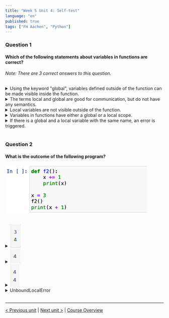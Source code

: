 ```yaml
---
title: "Week 5 Unit 4: Self-test"
language: "en"
published: true
tags: ["FH Aachen", "Python"]
---
```


### Question 1

#### Which of the following statements about variables in functions are correct?

*Note: There are 3 correct answers to this question.*

<br>

<details>
	<summary>Using the keyword "global", variables defined outside of the function can be made visible inside the function.</summary>
	✅
</details>


<details>
	<summary>The terms local and global are good for communication, but do not have any semantics. </summary>
	❌
</details>


<details>
	<summary>Local variables are not visible outside of the function.</summary>
	✅
</details>


<details>
	<summary>Variables in functions have either a global or a local scope.</summary>
	✅
</details>


<details>
	<summary>If there is a global and a local variable with the same name, an error is triggered. </summary>
	❌
</details>

<br>

### Question 2

#### What is the outcome of the following program?

<img src=imgs/week5_unit4_f2.png width="450"><br><br>

<details>
	<summary><img src=imgs/week5_unit4_f2.1.png></summary>
	❌
</details>


<details>
	<summary><img src=imgs/week5_unit4_f2.2.png></summary>
	❌
</details>


<details>
	<summary><img src=imgs/week5_unit4_f2.3.png></summary>
	❌
</details>


<details>
	<summary>UnboundLocalError </summary>
	✅
</details>

<br>

---

[< Previous unit](/teaching/python-mooc/week5_unit4_visibility_of_vars) | [Next unit >](/teaching/python-mooc/week5_unit5_combining_funtions) |
[Course Overview](/teaching/python-mooc)